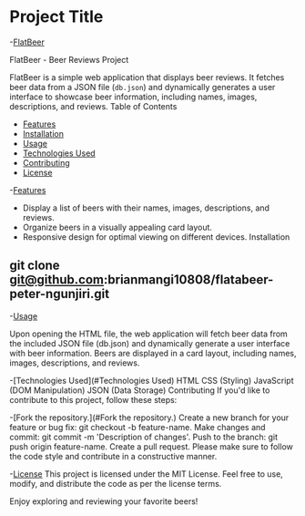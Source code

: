 # Project Title

-[FlatBeer](#FlatBeer)

FlatBeer - Beer Reviews Project

FlatBeer is a simple web application that displays beer reviews. It fetches beer data from a JSON file (`db.json`) and dynamically generates a user interface to showcase beer information, including names, images, descriptions, and reviews.
Table of Contents

- [Features](#features)
- [Installation](#installation)
- [Usage](#usage)
- [Technologies Used](#technologies-used)
- [Contributing](#contributing)
- [License](#license)


-[Features](#Features)

- Display a list of beers with their names, images, descriptions, and reviews.
- Organize beers in a visually appealing card layout.
- Responsive design for optimal viewing on different devices.
 Installation

git clone git@github.com:brianmangi10808/flatabeer-peter-ngunjiri.git
-
-[Usage](#usage)

Upon opening the HTML file, the web application will fetch beer data from the included JSON file (db.json) and dynamically generate a user interface with beer information. Beers are displayed in a card layout, including names, images, descriptions, and reviews.


-[Technologies Used](#Technologies Used)
HTML
CSS (Styling)
JavaScript (DOM Manipulation)
JSON (Data Storage)
Contributing
If you'd like to contribute to this project, follow these steps:


-[Fork the repository.](#Fork the repository.)
Create a new branch for your feature or bug fix: git checkout -b feature-name.
Make changes and commit: git commit -m 'Description of changes'.
Push to the branch: git push origin feature-name.
Create a pull request.
Please make sure to follow the code style and contribute in a constructive manner.


-[License](#License)
This project is licensed under the MIT License. Feel free to use, modify, and distribute the code as per the license terms.

Enjoy exploring and reviewing your favorite beers!
